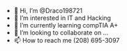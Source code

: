 - 👋 Hi, I’m @Draco198721
- 👀 I’m interested in IT and Hacking
- 🌱 I’m currently learning compTIA A+
- 💞️ I’m looking to collaborate on ...
- 📫 How to reach me (208) 695-3097

<!---
Draco198721/Draco198721 is a ✨ special ✨ repository because its `README.md` (this file) appears on your GitHub profile.
You can click the Preview link to take a look at your changes.
--->
